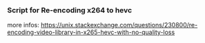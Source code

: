 ### Script for Re-encoding x264 to hevc

more infos: https://unix.stackexchange.com/questions/230800/re-encoding-video-library-in-x265-hevc-with-no-quality-loss

